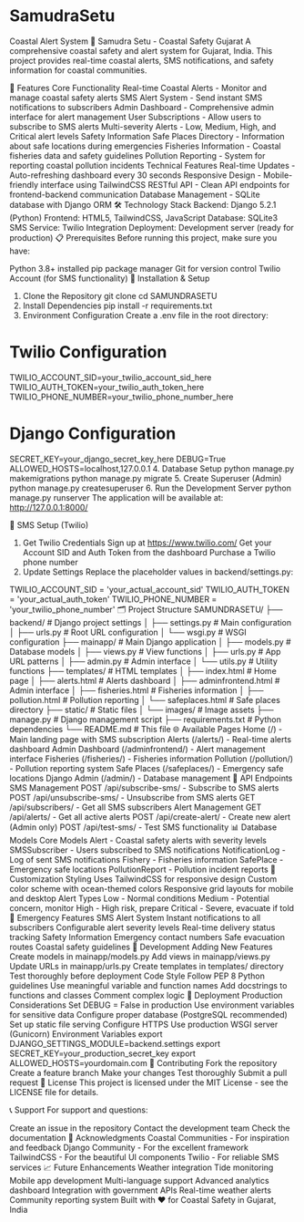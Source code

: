 # SamudraSetu
Coastal Alert System
🌊 Samudra Setu - Coastal Safety Gujarat
A comprehensive coastal safety and alert system for Gujarat, India. This project provides real-time coastal alerts, SMS notifications, and safety information for coastal communities.

🚀 Features
Core Functionality
Real-time Coastal Alerts - Monitor and manage coastal safety alerts
SMS Alert System - Send instant SMS notifications to subscribers
Admin Dashboard - Comprehensive admin interface for alert management
User Subscriptions - Allow users to subscribe to SMS alerts
Multi-severity Alerts - Low, Medium, High, and Critical alert levels
Safety Information
Safe Places Directory - Information about safe locations during emergencies
Fisheries Information - Coastal fisheries data and safety guidelines
Pollution Reporting - System for reporting coastal pollution incidents
Technical Features
Real-time Updates - Auto-refreshing dashboard every 30 seconds
Responsive Design - Mobile-friendly interface using TailwindCSS
RESTful API - Clean API endpoints for frontend-backend communication
Database Management - SQLite database with Django ORM
🛠️ Technology Stack
Backend: Django 5.2.1 (Python)
Frontend: HTML5, TailwindCSS, JavaScript
Database: SQLite3
SMS Service: Twilio Integration
Deployment: Development server (ready for production)
📋 Prerequisites
Before running this project, make sure you have:

Python 3.8+ installed
pip package manager
Git for version control
Twilio Account (for SMS functionality)
🚀 Installation & Setup
1. Clone the Repository
git clone <your-repository-url>
cd SAMUNDRASETU
2. Install Dependencies
pip install -r requirements.txt
3. Environment Configuration
Create a .env file in the root directory:

# Twilio Configuration
TWILIO_ACCOUNT_SID=your_twilio_account_sid_here
TWILIO_AUTH_TOKEN=your_twilio_auth_token_here
TWILIO_PHONE_NUMBER=your_twilio_phone_number_here

# Django Configuration
SECRET_KEY=your_django_secret_key_here
DEBUG=True
ALLOWED_HOSTS=localhost,127.0.0.1
4. Database Setup
python manage.py makemigrations
python manage.py migrate
5. Create Superuser (Admin)
python manage.py createsuperuser
6. Run the Development Server
python manage.py runserver
The application will be available at: http://127.0.0.1:8000/

📱 SMS Setup (Twilio)
1. Get Twilio Credentials
Sign up at https://www.twilio.com/
Get your Account SID and Auth Token from the dashboard
Purchase a Twilio phone number
2. Update Settings
Replace the placeholder values in backend/settings.py:

TWILIO_ACCOUNT_SID = 'your_actual_account_sid'
TWILIO_AUTH_TOKEN = 'your_actual_auth_token'
TWILIO_PHONE_NUMBER = 'your_twilio_phone_number'
🗂️ Project Structure
SAMUNDRASETU/
├── backend/                 # Django project settings
│   ├── settings.py         # Main configuration
│   ├── urls.py            # Root URL configuration
│   └── wsgi.py            # WSGI configuration
├── mainapp/                # Main Django application
│   ├── models.py          # Database models
│   ├── views.py           # View functions
│   ├── urls.py            # App URL patterns
│   ├── admin.py           # Admin interface
│   └── utils.py           # Utility functions
├── templates/              # HTML templates
│   ├── index.html         # Home page
│   ├── alerts.html        # Alerts dashboard
│   ├── adminfrontend.html # Admin interface
│   ├── fisheries.html     # Fisheries information
│   ├── pollution.html     # Pollution reporting
│   └── safeplaces.html    # Safe places directory
├── static/                 # Static files
│   └── images/            # Image assets
├── manage.py              # Django management script
├── requirements.txt        # Python dependencies
└── README.md              # This file
🌐 Available Pages
Home (/) - Main landing page with SMS subscription
Alerts (/alerts/) - Real-time alerts dashboard
Admin Dashboard (/adminfrontend/) - Alert management interface
Fisheries (/fisheries/) - Fisheries information
Pollution (/pollution/) - Pollution reporting system
Safe Places (/safeplaces/) - Emergency safe locations
Django Admin (/admin/) - Database management
🔌 API Endpoints
SMS Management
POST /api/subscribe-sms/ - Subscribe to SMS alerts
POST /api/unsubscribe-sms/ - Unsubscribe from SMS alerts
GET /api/subscribers/ - Get all SMS subscribers
Alert Management
GET /api/alerts/ - Get all active alerts
POST /api/create-alert/ - Create new alert (Admin only)
POST /api/test-sms/ - Test SMS functionality
📊 Database Models
Core Models
Alert - Coastal safety alerts with severity levels
SMSSubscriber - Users subscribed to SMS notifications
NotificationLog - Log of sent SMS notifications
Fishery - Fisheries information
SafePlace - Emergency safe locations
PollutionReport - Pollution incident reports
🎨 Customization
Styling
Uses TailwindCSS for responsive design
Custom color scheme with ocean-themed colors
Responsive grid layouts for mobile and desktop
Alert Types
Low - Normal conditions
Medium - Potential concern, monitor
High - High risk, prepare
Critical - Severe, evacuate if told
🚨 Emergency Features
SMS Alert System
Instant notifications to all subscribers
Configurable alert severity levels
Real-time delivery status tracking
Safety Information
Emergency contact numbers
Safe evacuation routes
Coastal safety guidelines
🔧 Development
Adding New Features
Create models in mainapp/models.py
Add views in mainapp/views.py
Update URLs in mainapp/urls.py
Create templates in templates/ directory
Test thoroughly before deployment
Code Style
Follow PEP 8 Python guidelines
Use meaningful variable and function names
Add docstrings to functions and classes
Comment complex logic
🚀 Deployment
Production Considerations
Set DEBUG = False in production
Use environment variables for sensitive data
Configure proper database (PostgreSQL recommended)
Set up static file serving
Configure HTTPS
Use production WSGI server (Gunicorn)
Environment Variables
export DJANGO_SETTINGS_MODULE=backend.settings
export SECRET_KEY=your_production_secret_key
export ALLOWED_HOSTS=yourdomain.com
🤝 Contributing
Fork the repository
Create a feature branch
Make your changes
Test thoroughly
Submit a pull request
📝 License
This project is licensed under the MIT License - see the LICENSE file for details.

📞 Support
For support and questions:

Create an issue in the repository
Contact the development team
Check the documentation
🙏 Acknowledgments
Coastal Communities - For inspiration and feedback
Django Community - For the excellent framework
TailwindCSS - For the beautiful UI components
Twilio - For reliable SMS services
📈 Future Enhancements
 Weather integration
 Tide monitoring
 Mobile app development
 Multi-language support
 Advanced analytics dashboard
 Integration with government APIs
 Real-time weather alerts
 Community reporting system
Built with ❤️ for Coastal Safety in Gujarat, India

